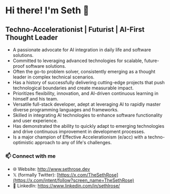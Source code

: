 # Hi there! I'm Seth 👋

## Techno-Accelerationist | Futurist | AI-First Thought Leader

- A passionate advocate for AI integration in daily life and software solutions.
- Committed to leveraging advanced technologies for scalable, future-proof software solutions.
- Often the go-to problem solver, consistently emerging as a thought leader in complex technical scenarios.
- Has a history of successfully delivering cutting-edge projects that push technological boundaries and create measurable impact.
- Prioritizes flexibility, innovation, and AI-driven continuous learning in himself and his team.
- Versatile full-stack developer, adept at leveraging AI to rapidly master diverse programming languages and frameworks.
- Skilled in integrating AI technologies to enhance software functionality and user experience.
- Has demonstrated the ability to quickly adapt to emerging technologies and drive continuous improvement in development processes.
- Is a major champion of Effective Accelerationism (e/acc) with a techno-optimistic approach to any of life's challenges.

### 📫 Connect with me

- 🌐 Website: http://www.sethrose.dev
- 𝕏 (formally Twitter): [https://x.com/TheSethRose](https://x.com/intent/follow?screen_name=TheSethRose)
- 💼 LinkedIn: https://www.linkedin.com/in/sethlrose/
